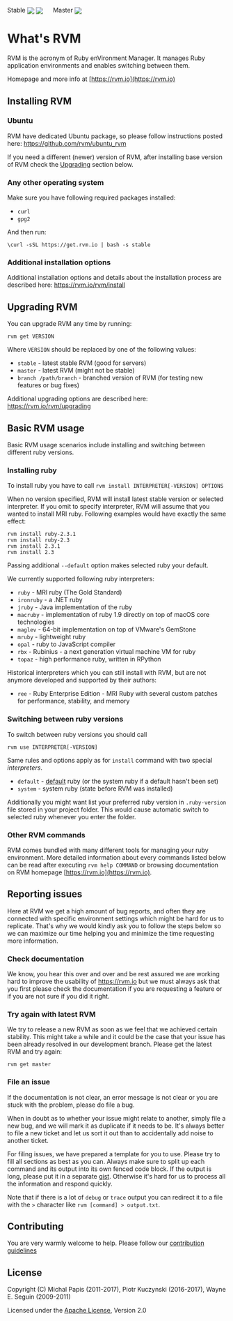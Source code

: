 Stable
<a href="https://travis-ci.org/rvm/rvm/branches"><img src="https://travis-ci.org/rvm/rvm.svg?branch=stable" align="center"></a>
<a href="https://www.bountysource.com/teams/rvm?utm_source=RVM&utm_medium=shield&utm_campaign=raised"><img src="https://api.bountysource.com/badge/team?team_id=506&style=raised" align="center"></a>
&nbsp;&nbsp;&nbsp;&nbsp;
Master
<a href="https://travis-ci.org/rvm/rvm/branches"><img src="https://travis-ci.org/rvm/rvm.svg?branch=master" align="center"></a>

# What's RVM

RVM is the acronym of Ruby enVironment Manager. It manages Ruby application environments and enables switching between them.

Homepage and more info at [https://rvm.io](https://rvm.io)

## Installing RVM

### Ubuntu

RVM have dedicated Ubuntu package, so please follow instructions posted here: https://github.com/rvm/ubuntu_rvm
 
If you need a different (newer) version of RVM, after installing base version of RVM check the [Upgrading](#upgrading) section below. 

### Any other operating system

Make sure you have following required packages installed:

* `curl`
* `gpg2`

And then run:

`\curl -sSL https://get.rvm.io | bash -s stable`

### Additional installation options

Additional installation options and details about the installation process are described here: https://rvm.io/rvm/install

## Upgrading RVM

You can upgrade RVM any time by running:
 
`rvm get VERSION`

Where `VERSION` should be replaced by one of the following values:

* `stable`              - latest stable RVM (good for servers)
* `master`              - latest RVM (might not be stable)
* `branch /path/branch` - branched version of RVM (for testing new features or bug fixes)

Additional upgrading options are described here: https://rvm.io/rvm/upgrading

## Basic RVM usage

Basic RVM usage scenarios include installing and switching between different ruby versions.

### Installing ruby

To install ruby you have to call `rvm install INTERPRETER[-VERSION] OPTIONS` 

When no version specified, RVM will install latest stable version or selected interpreter. If you omit to specify interpreter, RVM will assume
that you wanted to install MRI ruby. Following examples would have exactly the same effect:    

```
rvm install ruby-2.3.1
rvm install ruby-2.3
rvm install 2.3.1
rvm install 2.3
```

Passing additional `--default` option makes selected ruby your default. 

We currently supported following ruby interpreters:

* `ruby`       - MRI ruby (The Gold Standard)
* `ironruby`   - a .NET ruby
* `jruby`      - Java implementation of the ruby
* `macruby`    - implementation of ruby 1.9 directly on top of macOS core technologies 
* `maglev`     - 64-bit implementation on top of VMware's GemStone
* `mruby`      - lightweight ruby
* `opal`       - ruby to JavaScript compiler
* `rbx`        - Rubinius - a next generation virtual machine VM for ruby
* `topaz`      - high performance ruby, written in RPython

Historical interpreters which you can still install with RVM, but are not anymore developed and supported by their authors:

* `ree`        - Ruby Enterprise Edition - MRI Ruby with several custom patches for performance, stability, and memory

### Switching between ruby versions

To switch between ruby versions you should call

`rvm use INTERPRETER[-VERSION]`

Same rules and options apply as for `install` command with two special _interpreters_. 

* `default`    - [default](https://rvm.io/rubies/default/) ruby (or the system ruby if a default hasn't been set)
* `system`     - system ruby (state before RVM was installed)

Additionally you might want list your preferred ruby version in `.ruby-version` file stored in your project folder. This would cause automatic switch to selected ruby whenever you enter the folder.  

### Other RVM commands

RVM comes bundled with many different tools for managing your ruby environment. More detailed information about every commands listed below can be read after executing `rvm help COMMAND` or browsing documentation on RVM homepage [https://rvm.io](https://rvm.io).

## Reporting issues

Here at RVM we get a high amount of bug reports, and often they are connected 
with specific environment settings which might be hard for us to replicate. 
That's why we would kindly ask you to follow the steps below so we can maximize 
our time helping you and minimize the time requesting more information.

### Check documentation

We know, you hear this over and over and be rest assured we are working hard to improve the
usability of https://rvm.io but we must always ask that you first please check the documentation
if you are requesting a feature or if you are not sure if you did it right.

### Try again with latest RVM

We try to release a new RVM as soon as we feel that we achieved certain stability. This might take
a while and it could be the case that your issue has been already resolved in our development branch.
Please get the latest RVM and try again:

`rvm get master`

### File an issue

If the documentation is not clear, an error message is not clear or you are stuck with the problem,
please do file a bug.

When in doubt as to whether your issue might relate to another, simply file a new bug, and
we will mark it as duplicate if it needs to be.  It's always better to file a new ticket and
let us sort it out than to accidentally add noise to another ticket.

For filing issues, we have prepared a template for you to use. Please try to fill all sections as best as you can.
Always make sure to split up each command and its output into its own fenced code block. 
If the output is long, please put it in a separate [gist](https://gist.github.com). 
Otherwise it's hard for us to process all the information and respond quickly.

Note that if there is a lot of `debug` or `trace` output you can redirect it to a file with the `>` 
character like `rvm [command] > output.txt`.

## Contributing

You are very warmly welcome to help. Please follow our [contribution guidelines](docs/contributing/README.md) 

## License

Copyright (C) Michal Papis (2011-2017), Piotr Kuczynski (2016-2017), Wayne E. Seguin (2009-2011) 

Licensed under the [Apache License](LICENSE), Version 2.0
